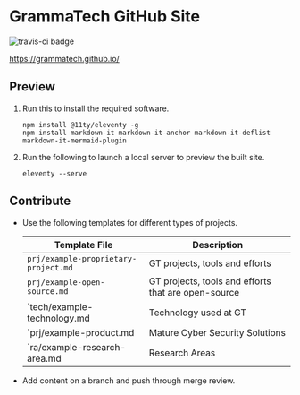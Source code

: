 GrammaTech GitHub Site
======================

![travis-ci badge](https://travis-ci.com/grammatech/grammatech.github.io.svg?branch=main)

https://grammatech.github.io/

## Preview

1. Run this to install the required software.

    ```shell
    npm install @11ty/eleventy -g
    npm install markdown-it markdown-it-anchor markdown-it-deflist markdown-it-mermaid-plugin
    ```

2. Run the following to launch a local server to preview the built site.

    ```shell
    eleventy --serve
    ```

## Contribute

- Use the following templates for different types of projects.

    | Template File                        | Description                                         |
    |--------------------------------------|-----------------------------------------------------|
    | `prj/example-proprietary-project.md` | GT projects, tools and efforts                      |
    | `prj/example-open-source.md`         | GT projects, tools and efforts that are open-source |
    | `tech/example-technology.md          | Technology used at GT                               |
    | `prj/example-product.md              | Mature Cyber Security Solutions                     |
    | `ra/example-research-area.md         | Research Areas                                      |

- Add content on a branch and push through merge review.
